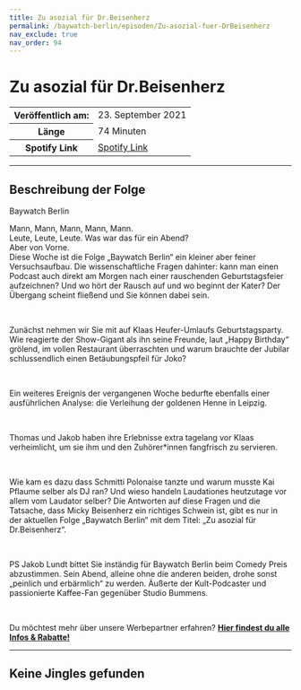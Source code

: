 ```yaml
---
title: Zu asozial für Dr.Beisenherz
permalink: /baywatch-berlin/episoden/Zu-asozial-fuer-DrBeisenherz
nav_exclude: true
nav_order: 94
---
```


# Zu asozial für Dr.Beisenherz
<table class="resp-table dcf-table dcf-table-responsive dcf-table-bordered dcf-table-striped dcf-w-100%">
                    <tbody>
                        <tr>
                            <th scope="row">Veröffentlich am:</th>
                            <td data-label="Veröffentlich am:">23. September 2021</td>
                        </tr>
                        <tr>
                            <th scope="row">Länge </th>
                            <td data-label="Länge ">74 Minuten</td>
                        </tr><tr>
                                <th scope="row">Spotify Link</th>
                                <td data-label="Spotify Link"><a href="https://open.spotify.com/episode/0cga9I1N3QdauP5KSvdrHH">Spotify Link</a></td>
                            </tr></tbody>
                </table>

***

## Beschreibung der Folge

<div>
Baywatch Berlin <br> <p>Mann, Mann, Mann, Mann, Mann. <br> Leute, Leute, Leute. Was war das für ein Abend? <br> Aber von Vorne. <br> Diese Woche ist die Folge „Baywatch Berlin“ ein kleiner aber feiner Versuchsaufbau. Die wissenschaftliche Fragen dahinter: kann man einen Podcast auch direkt am Morgen nach einer rauschenden Geburtstagsfeier aufzeichnen? Und wo hört der Rausch auf und wo beginnt der Kater? Der Übergang scheint fließend und Sie können dabei sein.</p> <br> <p>Zunächst nehmen wir Sie mit auf Klaas Heufer-Umlaufs Geburtstagsparty. Wie reagierte der Show-Gigant als ihn seine Freunde, laut „Happy Birthday“ grölend, im vollen Restaurant überraschten und warum brauchte der Jubilar schlussendlich einen Betäubungspfeil für Joko?</p> <br> <p>Ein weiteres Ereignis der vergangenen Woche bedurfte ebenfalls einer ausführlichen Analyse: die Verleihung der goldenen Henne in Leipzig.</p> <br> <p>Thomas und Jakob haben ihre Erlebnisse extra tagelang vor Klaas verheimlicht, um sie ihm und den Zuhörer*innen fangfrisch zu servieren.</p> <br> <p>Wie kam es dazu dass Schmitti Polonaise tanzte und warum musste Kai Pflaume selber als DJ ran? Und wieso handeln Laudationes heutzutage vor allem vom Laudator selber? Die Antworten auf diese Fragen und die Tatsache, dass Micky Beisenherz ein richtiges Schwein ist, gibt es nur in der aktuellen Folge „Baywatch Berlin“ mit dem Titel: „Zu asozial für Dr.Beisenherz“.</p> <br> <p>PS Jakob Lundt bittet Sie inständig für Baywatch Berlin beim Comedy Preis abzustimmen. Sein Abend, alleine ohne die anderen beiden, drohe sonst „peinlich und erbärmlich“ zu werden. Äußerte der Kult-Podcaster und passionierte Kaffee-Fan gegenüber Studio Bummens.</p> <br> <p>Du möchtest mehr über unsere Werbepartner erfahren? <a href="https://linktr.ee/BaywatchBerlin"><strong>Hier findest du alle Infos & Rabatte!</strong></a></p>  
</div>

***

## Keine Jingles gefunden